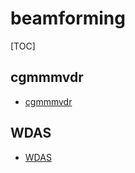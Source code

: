 # beamforming
[TOC]



## cgmmmvdr
* [cgmmmvdr](cgmmmvdr/cgmmmvdr.md)
## WDAS
* [WDAS](WDAS/WDAS.md)